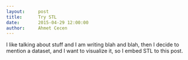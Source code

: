 ```yaml
---
layout:     post
title:      Try STL
date:       2015-04-29 12:00:00
author:     Ahmet Cecen
---
```


I like talking about stuff and I am writing blah and blah, then I decide to mention a dataset, and I want to visualize it, so I embed STL to this post.

<div align="center"><script src="https://embed.github.com/view/3d/ahmetcecen/project-pages/gh-pages/img/stl/test.stl"></script></div>

